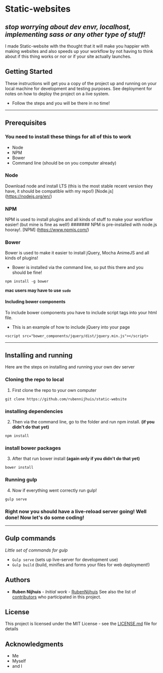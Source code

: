 # Static-websites
## *stop worrying about dev envr, localhost, implementing sass or any other type of stuff!*

I made Static-website with the thought that it will make you happier with making websites and also speeds up your workflow by not having to think about if this thing works or nor or if your site actually launches.


## Getting Started
These instructions will get you a copy of the project up and running on your local machine for development and testing purposes. See deployment for notes on how to deploy the project on a live system.
* Follow the steps and you will be there in no time!
---

## Prerequisites
### You need to install these things for all of this to work
* Node
* NPM
* Bower
* Command line (should be on you computer already)


### Node
Download node and install LTS (this is the most stable recent version they have, it should be compatible with my repo!)
[Node.js] (https://nodejs.org/en/)


### NPM
NPM is used to install plugins and all kinds of stuff to make your workflow easier! (but mine is fine as well!)
####### NPM is pre-installed with node.js hooray!.
[NPM] (https://www.npmjs.com/)


### Bower
Bower is used to make it easier to install jQuery, Mocha AnimeJS and all kinds of plugins!
* Bower is installed via the command line, so put this there and you should be fine!
```
npm install -g bower
```
**mac users may have to use ```sudo```**

#### Including bower components
  To include bower components you have to include script tags into your html file.
  * This is an example of how to include jQuery into your page
  ```
  <script src="bower_components/jquery/dist/jquery.min.js"></script>
  ```
---

## Installing and running
Here are the steps on installing and running your own dev server

### Cloning the repo to local
1. First clone the repo to your own computer
```
git clone https://github.com/rubennijhuis/static-website
```

### installing dependencies
2. Then via the command line, go to the folder and run npm install. **(if you didn't do that yet)**
```
npm install
```

### install bower packages
3. After that run bower install **(again only if you didn't do that yet)**
```
bower install
```

### Running gulp
4. Now if everything went correctly run gulp!
```
gulp serve
```

### **Right now you should have a live-reload server going! Well done! Now let's do some coding!**
---


## Gulp commands
*Little set of commands for gulp*
* ```Gulp serve``` (sets up live-server for development use)
* ```Gulp build``` (build, minifies and forms your files for web deployment!)


## Authors
* **Ruben Nijhuis** - *Initial work* - [RubenNijhuis](https://github.com/RubenNijhuis)
See also the list of [contributors](https://github.com/RubenNijhuis/extra/contributors) who participated in this project.

## License
This project is licensed under the MIT License - see the [LICENSE.md](LICENSE.md) file for details

## Acknowledgments
* Me
* Myself
* and I
